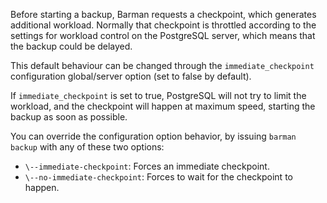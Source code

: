 Before starting a backup, Barman requests a checkpoint, which generates additional workload. Normally that checkpoint is throttled according to the settings for workload control on the PostgreSQL server, which means that the backup could be delayed.

This default behaviour can be changed through the `immediate_checkpoint` configuration global/server option (set to false by default).

If `immediate_checkpoint` is set to true, PostgreSQL will not try to limit the workload, and the checkpoint will happen at maximum speed, starting the backup as soon as possible.

You can override the configuration option behavior, by issuing `barman backup` with any of these two options:

-   `\--immediate-checkpoint`:  Forces an immediate checkpoint.
-   `\--no-immediate-checkpoint`:  Forces to wait for the checkpoint to happen.